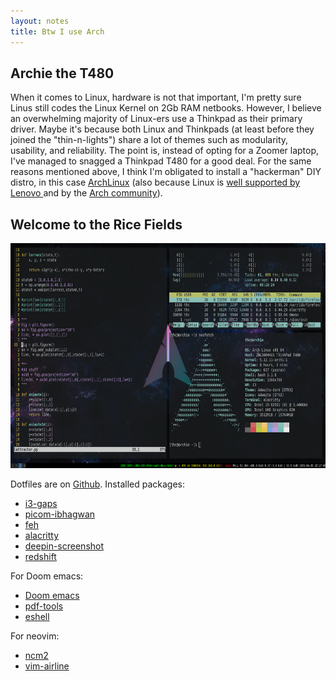 ```yaml
---
layout: notes
title: Btw I use Arch
---
```


## Archie the T480
When it comes to Linux, hardware is not that important, I'm pretty sure Linus still codes the Linux Kernel on 2Gb RAM netbooks. However, I believe an overwhelming majority of Linux-ers use a Thinkpad as their primary driver. Maybe it's because both Linux and Thinkpads (at least before they joined the "thin-n-lights") share a lot of themes such as modularity, usability, and reliability. The point is, instead of opting for a Zoomer laptop, I've managed to snagged a Thinkpad T480 for a good deal. For the same reasons mentioned above, I think I'm obligated to install a "hackerman" DIY distro, in this case [ArchLinux](https://archlinux.org/) (also because Linux is [well supported by Lenovo ](https://support.lenovo.com/us/en/solutions/pd031426-linux-for-personal-systems) and by the [Arch community](https://wiki.archlinux.org/title/Lenovo_ThinkPad_T480)). 

## Welcome to the Rice Fields

<img src="/assets/ricedarch.png" width=640 height=360 class="center">

Dotfiles are on [Github](https://github.com/thaihangchung7/profiles). Installed packages:
- [i3-gaps](https://github.com/Airblader/i3)
- [picom-ibhagwan](https://github.com/ibhagwan/picom)
- [feh](https://feh.finalrewind.org/) 
- [alacritty](https://github.com/alacritty/alacritty)
- [deepin-screenshot](https://archlinux.org/packages/community/x86_64/deepin-screenshot/)
- [redshift](https://github.com/jonls/redshift#faq)

For Doom emacs:
- [Doom emacs](https://github.com/hlissner/doom-emacs)
- [pdf-tools](https://github.com/politza/pdf-tools)
- [eshell]()

For neovim:
- [ncm2](https://github.com/ncm2/ncm2)
- [vim-airline](https://github.com/vim-airline/vim-airline)


